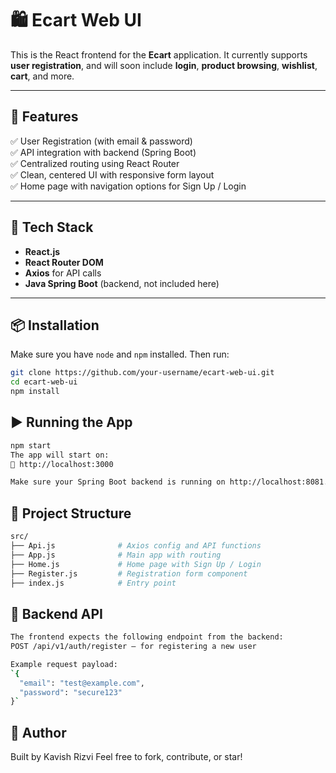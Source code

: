 # 🛍️ Ecart Web UI

This is the React frontend for the **Ecart** application. It currently supports **user registration**, and will soon include **login**, **product browsing**, **wishlist**, **cart**, and more.

---

## 🚀 Features

✅ User Registration (with email & password)  
✅ API integration with backend (Spring Boot)  
✅ Centralized routing using React Router  
✅ Clean, centered UI with responsive form layout  
✅ Home page with navigation options for Sign Up / Login

---

## 🧰 Tech Stack

- **React.js**
- **React Router DOM**
- **Axios** for API calls
- **Java Spring Boot** (backend, not included here)

---

## 📦 Installation

Make sure you have `node` and `npm` installed. Then run:

```bash
git clone https://github.com/your-username/ecart-web-ui.git
cd ecart-web-ui
npm install
```

## ▶️ Running the App
```bash
npm start
The app will start on:
📍 http://localhost:3000

Make sure your Spring Boot backend is running on http://localhost:8081.
```

## 📁 Project Structure
```bash
src/
├── Api.js              # Axios config and API functions
├── App.js              # Main app with routing
├── Home.js             # Home page with Sign Up / Login
├── Register.js         # Registration form component
├── index.js            # Entry point
```
## 🔗 Backend API
```bash
The frontend expects the following endpoint from the backend:
POST /api/v1/auth/register – for registering a new user

Example request payload:
`{
  "email": "test@example.com",
  "password": "secure123"
}`
```
## 🙌 Author

Built by Kavish Rizvi
Feel free to fork, contribute, or star!